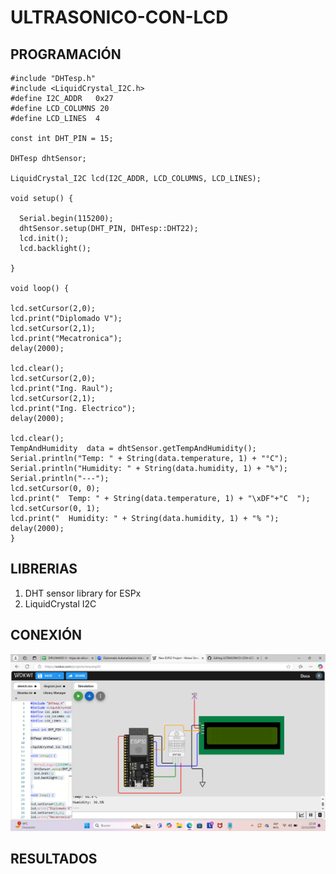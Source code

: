 # ULTRASONICO-CON-LCD

## PROGRAMACIÓN

```
#include "DHTesp.h"
#include <LiquidCrystal_I2C.h>
#define I2C_ADDR   0x27
#define LCD_COLUMNS 20
#define LCD_LINES  4

const int DHT_PIN = 15;

DHTesp dhtSensor;

LiquidCrystal_I2C lcd(I2C_ADDR, LCD_COLUMNS, LCD_LINES);

void setup() {

  Serial.begin(115200);
  dhtSensor.setup(DHT_PIN, DHTesp::DHT22);
  lcd.init();
  lcd.backlight();

}

void loop() {

lcd.setCursor(2,0);
lcd.print("Diplomado V");
lcd.setCursor(2,1);
lcd.print("Mecatronica");
delay(2000);

lcd.clear();
lcd.setCursor(2,0);
lcd.print("Ing. Raul");
lcd.setCursor(2,1);
lcd.print("Ing. Electrico");
delay(2000);

lcd.clear();
TempAndHumidity  data = dhtSensor.getTempAndHumidity();
Serial.println("Temp: " + String(data.temperature, 1) + "°C");
Serial.println("Humidity: " + String(data.humidity, 1) + "%");
Serial.println("---");
lcd.setCursor(0, 0);
lcd.print("  Temp: " + String(data.temperature, 1) + "\xDF"+"C  ");
lcd.setCursor(0, 1);
lcd.print("  Humidity: " + String(data.humidity, 1) + "% ");
delay(2000);
}
```

## LIBRERIAS

1. DHT sensor library for ESPx
2. LiquidCrystal I2C

## CONEXIÓN

![](https://github.com/RaulCasS/ULTRASONICO-CON-LCD/blob/main/Captura%20de%20pantalla%202024-12-12%20221837.png?raw=true)

## RESULTADOS

![]()
![]()
![]()
